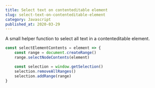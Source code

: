 ```yaml
---
title: Select text on contenteditable element
slug: select-text-on-contenteditable-element
category: Javascript
published_at: 2020-03-29
---
```


A small helper function to select all text in a contenteditable element.

```js
const selectElementContents = element => {
    const range = document.createRange()
    range.selectNodeContents(element)

    const selection = window.getSelection()
    selection.removeAllRanges()
    selection.addRange(range)
}
```
